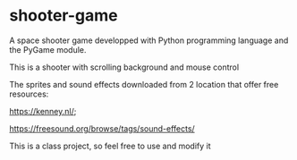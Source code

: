 # shooter-game
A space shooter game developped with Python programming language and the PyGame module.

This is a shooter with scrolling background and mouse control

The sprites and sound effects downloaded from 2 location that offer free resources:

https://kenney.nl/;

https://freesound.org/browse/tags/sound-effects/

This is a class project, so feel free to use and modify it
